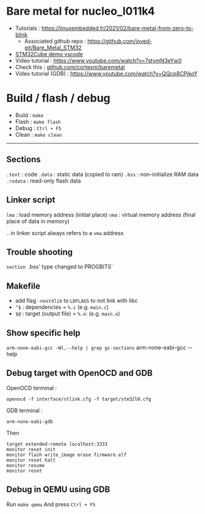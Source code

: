 # Bare metal for nucleo_l011k4 

- Tutorials : https://linuxembedded.fr/2021/02/bare-metal-from-zero-to-blink
  - Associated github repo : https://github.com/joved-git/Bare_Metal_STM32
- [STM32Cube demo vscode](https://github.com/EmbeddedGeekYT/egSTM32/tree/vscode)
- Video tutorial : https://www.youtube.com/watch?v=7stymN3eYw0
- Check this : [github.com/cortexm/baremetal](https://github.com/cortexm/baremetal)
- Video tutorial (GDB) : https://www.youtube.com/watch?v=QQcp8CPjkoY

# Build / flash / debug

- Build : `make`
- Flash : `make flash`
- Debug : `Ctrl + F5`
- Clean : `make clean`

---

## Sections

`.text` : code
`.data` : static data (copied to ram)
`.bss` : non-initialize RAM data
`.rodata` : read-only flash data

## Linker script

`lma` : load memory address (initial place)
`vma` : virtual memory address (final place of data in memory)

`.` in linker script always refers to a `vma` address

## Trouble shooting

`section `.bss' type changed to PROGBITS`

## Makefile

- add flag `-nostdlib` to `LDFLAGS` to not link with libc
- `^$` : dependencies = `%.c` (e.g. `main.c`)
- `$@` : target (output file) = `%.o`: (e.g. `main.o`)

## Show specific help

`arm-none-eabi-gcc -Wl,--help | grep gc-sections`
arm-none-eabi-gcc --help

## Debug target with OpenOCD and GDB

OpenOCD terminal : 
```
openocd -f interface/stlink.cfg -f target/stm32l0.cfg
```

GDB terminal :
```
arm-none-eabi-gdb
```

Then 
```
target extended-remote localhost:3333
monitor reset init
monitor flash write_image erase firmware.elf
monitor reset halt
monitor resume
monitor reset
```

## Debug in QEMU using GDB

Run `make qemu`
And press `Ctrl + F5`